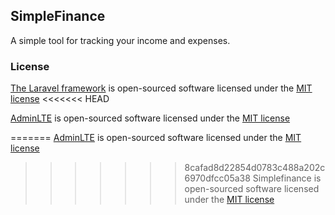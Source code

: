 ## SimpleFinance

A simple tool for tracking your income and expenses.

### License

[The Laravel framework](https://laravel.com) is open-sourced software licensed under the [MIT license](http://opensource.org/licenses/MIT)
<<<<<<< HEAD

[AdminLTE](http://almsaeedstudio.com) is open-sourced software licensed under the [MIT license](http://opensource.org/licenses/MIT)

=======
[AdminLTE](http://almsaeedstudio.com) is open-sourced software licensed under the [MIT license](http://opensource.org/licenses/MIT)
>>>>>>> 8cafad8d22854d0783c488a202c6970dfcc05a38
Simplefinance is open-sourced software licensed under the [MIT license](http://opensource.org/licenses/MIT)
